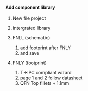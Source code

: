 #### Add component library

1. New file project
2. intergrated library
3. FNLL (schematic)
   1. add footprint after FNLY
   2. and save
  
4. FNLY (footprint)
   1. T->IPC compliant wizard
   2. page 1 and 2 follow datasheet
   3. QFN Top fillets + 1.1mm
  
  
  
  
